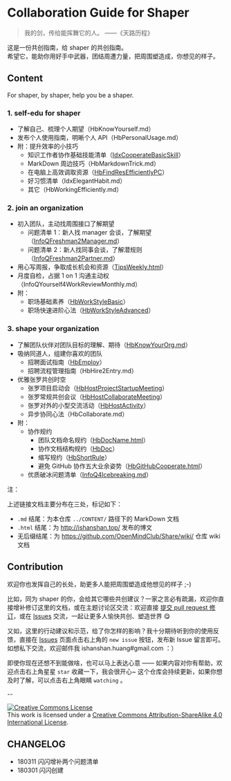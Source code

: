 # Collaboration Guide for Shaper



> 我的剑，传给能挥舞它的人。
> ——《天路历程》

这是一份共创指南，给 shaper 的共创指南。 <br> 希望它，能助你用好手中武器，团结周遭力量，把周围塑造成，你想见的样子。

## Content

For shaper, by shaper, help you be a shaper.


### 1. self-edu for shaper

- 了解自己、梳理个人期望（HbKnowYourself.md）
- 发布个人使用指南，明晰个人 API（HbPersonalUsage.md）
- 附：提升效率的小技巧
	- 知识工作者协作基础技能清单（[IdxCooperateBasicSkill](https://github.com/OpenMindClub/Share/wiki/IdxCooperateBasicSkill)）
	- MarkDown 周边技巧（HbMarkdownTrick.md）
	- 在电脑上高效调取资源（[HbFindResEfficientlyPC](https://github.com/OpenMindClub/Share/wiki/HbFindResEfficientlyPC)）
	- 好习惯清单（IdxElegantHabit.md）
	- 其它（HbWorkingEfficiently.md）


### 2. join an organization


- 初入团队，主动找周围接口了解期望
	- 问题清单 1：新人找 manager 会谈，了解期望（[InfoQFreshman2Manager.md](InfoQFreshman2Manager.md)）
	- 问题清单 2：新人找同事会谈，了解潜规则（[InfoQFreshman2Partner.md](InfoQFreshman2Partner.md)）
- 用心写周报，争取成长机会和资源（[TipsWeekly.html](http://ishanshan.top/selfedu/TipsWeekly.html)）
- 月度自检，占据 1 on 1 沟通主动权（InfoQYourself4WorkReviewMonthly.md）
- 附：
	- 职场基础素养（[HbWorkStyleBasic](https://github.com/OpenMindClub/Share/wiki/HbWorkStyleBasic)）
	- 职场快速进阶心法（[HbWorkStyleAdvanced](https://github.com/OpenMindClub/Share/wiki/HbWorkStyleAdvanced)）

### 3. shape your organization

- 了解团队伙伴对团队目标的理解、期待（[HbKnowYourOrg.md](HbKnowYourOrg.md)）
- 吸纳同道人，组建你喜欢的团队
	- 招聘面试指南（[HbEmploy](https://github.com/OpenMindClub/Share/wiki/HbEmploy)）
	- 招聘流程管理指南（HbHire2Entry.md）
- 优雅张罗共创时空
	- 张罗项目启动会（[HbHostProjectStartupMeeting](https://github.com/OpenMindClub/Share/wiki/HbHostProjectStatupMeeting)）
	- 张罗常规共创会议（[HbHostCollaborateMeeting](https://github.com/OpenMindClub/Share/wiki/HbHostCollaborateMeeting)）
	- 张罗对外的小型交流活动（[HbHostActivity](https://github.com/OpenMindClub/Share/wiki/HbHostActivity)）
	- 异步协同心法（HbCollaborate.md）
- 附：
	- 协作规约
		- 团队文档命名规约（[HbDocName.html](http://ishanshan.top/community/HbDocName.html)）
		- 协作文档结构规约（[HbDoc](https://github.com/OpenMindClub/Share/wiki/HbDoc)）
		- 缩写规约（[HbShortRule](https://github.com/OpenMindClub/Share/wiki/HbShortRule)）
		- 避免 GitHub 协作五大业余姿势（[HbGitHubCooperate.html](http://ishanshan.top/community/HbGitHubCooperate.html)）
	- 优质破冰问题清单（[InfoQ4Icebreaking.md](CONTENT/InfoQ4Icebreaking.md)）

注：

上述链接文档主要分布在三处，标记如下：

- `.md` 结尾：为本仓库 `../CONTENT/` 路径下的 MarkDown 文档
- `.html` 结尾：为 http://ishanshan.top/ 发布的博文
- 无后缀结尾：为 https://github.com/OpenMindClub/Share/wiki/ 仓库 wiki 文档


## Contribution

欢迎你也发挥自己的长处，助更多人能把周围塑造成他想见的样子 ;-)

比如，同为 shaper 的你，会给其它哪些共创建议？一家之言必有疏漏，欢迎你直接增补修订这里的文档，或在主题讨论区交流：欢迎直接 [提交 pull request 修订](https://guides.github.com/activities/forking/#making-changes)，或在 [Issues](https://github.com/ishanshan/CollaborationGuide4Shaper/issues) 交流，一起让更多人愉快共创、塑造世界 😋

又如，这里的行动建议和示范，给了你怎样的影响？我十分期待听到你的使用反馈，直接在  [Issues](https://github.com/ishanshan/CollaborationGuide4Shaper/issues) 页面点击右上角的 `new issue` 按钮，发布新 Issue 留言即可。如想私下交流，欢迎邮件我 ishanshan.huang#gmail.com ：）

即使你现在还想不到能做啥，也可以马上表达心意 —— 如果内容对你有帮助，欢迎点击右上角星星 `star` 收藏一下，我会很开心~ 这个仓库会持续更新，如果你想及时了解，可以点击右上角眼睛 `watching` 。

--

<a rel="license" href="http://creativecommons.org/licenses/by-sa/4.0/"><img alt="Creative Commons License" style="border-width:0" src="https://i.creativecommons.org/l/by-sa/4.0/88x31.png" /></a><br />This work is licensed under a <a rel="license" href="http://creativecommons.org/licenses/by-sa/4.0/">Creative Commons Attribution-ShareAlike 4.0 International License</a>.


## CHANGELOG 

- 180311 闪闪增补两个问题清单
- 180301 闪闪创建


